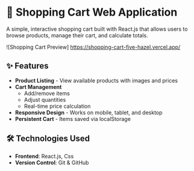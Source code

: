 # 🛒 Shopping Cart Web Application

A simple, interactive shopping cart built with React.js that allows users to browse products, manage their cart, and calculate totals.

![Shopping Cart Preview] https://shopping-cart-five-hazel.vercel.app/

## ✨ Features

- **Product Listing** - View available products with images and prices
- **Cart Management**
  - Add/remove items
  - Adjust quantities
  - Real-time price calculation
- **Responsive Design** - Works on mobile, tablet, and desktop
- **Persistent Cart** - Items saved via localStorage

## 🛠️ Technologies Used

- **Frontend**: React.js, Css
- **Version Control**: Git & GitHub

